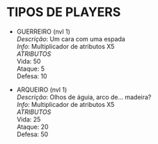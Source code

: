 # TIPOS DE PLAYERS

* GUERREIRO (nvl 1)  
*Descrição*: Um cara com uma espada  
*Info*: Multiplicador de atributos X5  
*ATRIBUTOS*  
Vida: 50  
Ataque: 5  
Defesa: 10  

* ARQUEIRO (nvl 1)  
*Descrição*: Olhos de águia, arco de... madeira?  
*Info*: Multiplicador de atributos X5  
*ATRIBUTOS*  
Vida: 25  
Ataque: 20  
Defesa: 50  
